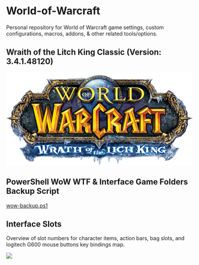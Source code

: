 # World-of-Warcraft

Personal repository for World of Warcraft game settings, custom configurations, macros, addons, & other related tools/options.

## Wraith of the Litch King Classic (Version: 3.4.1.48120)

[![](/docs/wotlk_logo.png)](/woltk/woltk_README.md)


## PowerShell WoW WTF & Interface Game Folders Backup Script

[wow-backup.ps1](/wow-backup.ps1)

## Interface Slots

Overview of slot numbers for character items, action bars, bag slots, and logitech G600 mouse buttons key bindings map.

[![](/docs/interface_slots.png)]()
